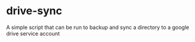 # drive-sync
A simple script that can be run to backup and sync a directory to a google drive service account
 

